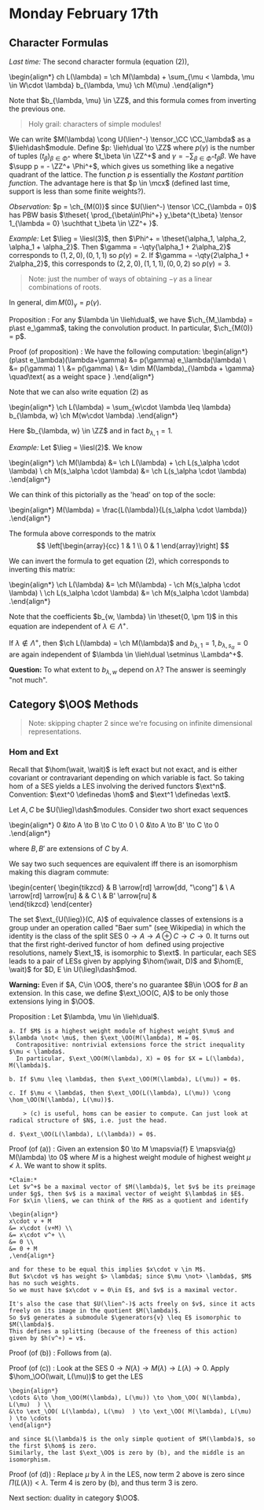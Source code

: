 # Monday February 17th

## Character Formulas

*Last time:*
The second character formula (equation (2)),

\begin{align*}
ch L(\lambda) =  \ch M(\lambda) + \sum_{\mu < \lambda, \mu \in W\cdot \lambda} b_{\lambda, \mu} \ch M(\mu)
.\end{align*}

Note that $b_{\lambda, \mu} \in \ZZ$, and this formula comes from inverting the previous one.

> Holy grail: characters of simple modules!

We can write $M(\lambda) \cong U(\lien^-) \tensor_\CC \CC_\lambda$ as a $\lieh\dash$module.
Define $p: \lieh\dual \to \ZZ$ where $p(\gamma)$ is the number of tuples $(t_\beta)_{\beta\in\Phi^+}$ where $t_\beta \in \ZZ^+$ and $\gamma = - \sum_{\beta \in \Phi^+} t_\beta \beta$.
We have $\supp p = - \ZZ^+ \Phi^+$, which gives us something like a negative quadrant of the lattice.
The function $p$ is essentially the *Kostant partition function*. 
The advantage here is that $p \in \mcx$ (defined last time, support is less than some finite weights?).

*Observation:*
$p = \ch_{M(0)}$ since $U(\lien^-) \tensor \CC_{\lambda = 0}$ has PBW basis $\theset{ \prod_{\beta\in\Phi^+} y_\beta^{t_\beta} \tensor 1_{\lambda = 0} \suchthat t_\beta \in \ZZ^+  }$.

*Example:* 
Let $\lieg = \liesl(3)$, then $\Phi^+ = \theset{\alpha_1, \alpha_2, \alpha_1 + \alpha_2}$.
Then $\gamma = -\qty{\alpha_1 + 2\alpha_2}$ corresponds to $(1,2,0), (0,1,1)$ so $p(\gamma) = 2$.
If $\gamma = -\qty{2\alpha_1 + 2\alpha_2}$, this corresponds to $(2,2,0), (1,1,1), (0,0,2)$ so $p(\gamma) = 3$.

> Note: just the number of ways of obtaining $-\gamma$ as a linear combinations of roots.

In general, $\dim M(0)_\gamma = p(\gamma)$.

Proposition
:   For any $\lambda \in \lieh\dual$, we have $\ch_{M_\lambda} = p\ast e_\gamma$, taking the convolution product.
In particular, $\ch_{M(0)} = p$.

Proof (of proposition)
:   We have the following computation:
    \begin{align*}
    (p\ast e_\lambda)(\lambda+\gamma) 
    &= p(\gamma) e_\lambda(\lambda) \\
    &= p(\gamma) 1 \\ 
    &= p(\gamma) \\
    &= \dim M(\lambda)_{\lambda + \gamma} \quad\text{ as a weight space }
    .\end{align*}

Note that we can also write equation (2) as

\begin{align*}
\ch L(\lambda) = \sum_{w\cdot \lambda \leq \lambda} b_{\lambda, w} \ch M(w\cdot \lambda)
.\end{align*}

Here $b_{\lambda, w} \in \ZZ$ and in fact $b_{\lambda, 1} = 1$.

*Example:*
Let $\lieg = \liesl(2)$.
We know

\begin{align*}
\ch M(\lambda) &= \ch L(\lambda) + \ch L(s_\alpha \cdot \lambda) \\
ch M(s_\alpha \cdot \lambda) &= \ch L(s_\alpha \cdot \lambda)
.\end{align*}

We can think of this pictorially as the 'head' on top of the socle:

\begin{align*}
M(\lambda) = \frac{L(\lambda)}{L(s_\alpha \cdot \lambda)}
.\end{align*}

The formula above corresponds to the matrix
$$
\left[\begin{array}{cc} 1 & 1 \\ 0 & 1 \end{array}\right]
$$

We can invert the formula to get equation (2), which corresponds to inverting this matrix:

\begin{align*}
\ch L(\lambda) &= \ch M(\lambda) - \ch M(s_\alpha \cdot \lambda) \\
\ch L(s_\alpha \cdot \lambda) &= \ch M(s_\alpha \cdot \lambda)
.\end{align*}

Note that the coefficients $b_{w, \lambda} \in \theset{0, \pm 1}$ in this equation are independent of $\lambda \in \Lambda^+$.

If $\lambda \not\in\Lambda^+$, then $\ch L(\lambda) = \ch M(\lambda)$ and $b_{\lambda, 1} = 1, b_{\lambda, s_\alpha} = 0$ are again independent of $\lambda \in \lieh\dual \setminus \Lambda^+$.

**Question:**
To what extent to $b_{\lambda, w}$ depend on $\lambda$?
The answer is seemingly "not much".

## Category $\OO$ Methods

> Note: skipping chapter 2 since we're focusing on infinite dimensional representations.

### Hom and Ext

Recall that $\hom(\wait, \wait)$ is left exact but not exact, and is either covariant or contravariant depending on which variable is fact.
So taking $\hom$ of a SES yields a LES involving the derived functors $\ext^n$.
Convention: $\ext^0 \definedas \hom$ and $\ext^1 \definedas \ext$.

Let $A, C$ be $U(\lieg)\dash$modules.
Consider two short exact sequences

\begin{align*}
0 &\to A \to B \to C \to 0 \\
0 &\to A \to B' \to C \to 0 
.\end{align*}

where $B, B'$ are extensions of $C$ by $A$.

We say two such sequences are equivalent iff there is an isomorphism making this diagram commute:

\begin{center{
\begin{tikzcd}
                        & B \arrow[rd] \arrow[dd, "\cong"] &   \\
A \arrow[rd] \arrow[ru] &                                  & C \\
                        & B' \arrow[ru]                    &  
\end{tikzcd}
\end{center}

The set $\ext_{U(\lieg)}(C, A)$ of equivalence classes of extensions is a group under an operation called "Baer sum" (see Wikipedia) in which the identity is the class of the split SES $0 \to A \to A\oplus C \to C \to 0$.
It turns out that the first right-derived functor of $\hom$ defined using projective resolutions, namely $\ext_1$, is isomorphic to $\ext$.
In particular, each SES leads to a pair of LESs given by applying $\hom(\wait, D)$ and $\hom(E, \wait)$ for $D, E \in U(\lieg)\dash$mod.

**Warning:**
Even if $A, C\in \OO$, there's no guarantee $B\in \OO$ for $B$ an extension.
In this case, we define $\ext_\OO(C, A)$ to be only those extensions lying in $\OO$.

Proposition
:   Let $\lambda, \mu \in \lieh\dual$.

    a. If $M$ is a highest weight module of highest weight $\mu$ and $\lambda \not< \mu$, then $\ext_\OO(M(\lambda), M = 0$. 
      Contrapositive: nontrivial extensions force the strict inequality $\mu < \lambda$.
      In particular, $\ext_\OO(M(\lambda), X) = 0$ for $X = L(\lambda), M(\lambda)$.

    b. If $\mu \leq \lambda$, then $\ext_\OO(M(\lambda), L(\mu)) = 0$.

    c. If $\mu < \lambda$, then $\ext_\OO(L(\lambda), L(\mu)) \cong \hom_\OO(N(\lambda), L(\mu))$.

        > (c) is useful, homs can be easier to compute. Can just look at radical structure of $N$, i.e. just the head.

    d. $\ext_\OO(L(\lambda), L(\lambda)) = 0$.

Proof (of (a))
:   Given an extension $0 \to M \mapsvia{f} E \mapsvia{g} M(\lambda) \to 0$ where $M$ is a highest weight module of highest weight $\mu \not< \lambda$. 
    We want to show it splits.

    *Claim:*
    Let $v^+$ be a maximal vector of $M(\lambda)$, let $v$ be its preimage under $g$, then $v$ is a maximal vector of weight $\lambda$ in $E$.
    For $x\in \lien$, we can think of the RHS as a quotient and identify

    \begin{align*}
    x\cdot v + M 
    &= x\cdot (v+M) \\
    &= x\cdot v^+ \\
    &= 0 \\
    &= 0 + M
    ,\end{align*}

    and for these to be equal this implies $x\cdot v \in M$.
    But $x\cdot v$ has weight $> \lambda$; since $\mu \not> \lambda$, $M$ has no such weights.
    So we must have $x\cdot v = 0\in E$, and $v$ is a maximal vector.

    It's also the case that $U(\lien^-)$ acts freely on $v$, since it acts freely on its image in the quotient $M(\lambda)$.
    So $v$ generates a submodule $\generators{v} \leq E$ isomorphic to $M(\lambda)$.
    This defines a splitting (because of the freeness of this action) given by $h(v^+) = v$.


Proof (of (b))
: Follows from (a).

Proof (of (c))
:   Look at the SES $0\to N(\lambda) \to M(\lambda) \to L(\lambda) \to 0$.
    Apply $\hom_\OO(\wait, L(\mu))$ to get the LES

    \begin{align*}
    \cdots &\to \hom_\OO(M(\lambda), L(\mu)) \to \hom_\OO( N(\lambda), L(\mu)  ) \\
    &\to \ext_\OO( L(\lambda), L(\mu)  ) \to \ext_\OO( M(\lambda), L(\mu)  ) \to \cdots
    \end{align*}

    and since $L(\lambda)$ is the only simple quotient of $M(\lambda)$, so the first $\hom$ is zero.
    Similarly, the last $\ext_\OO$ is zero by (b), and the middle is an isomorphism.

Proof (of (d))
:   Replace $\mu$ by $\lambda$ in the LES, now term 2 above is zero since $\Pi(L(\lambda)) < \lambda$.
    Term 4 is zero by (b), and thus term 3 is zero.

Next section: duality in category $\OO$.
